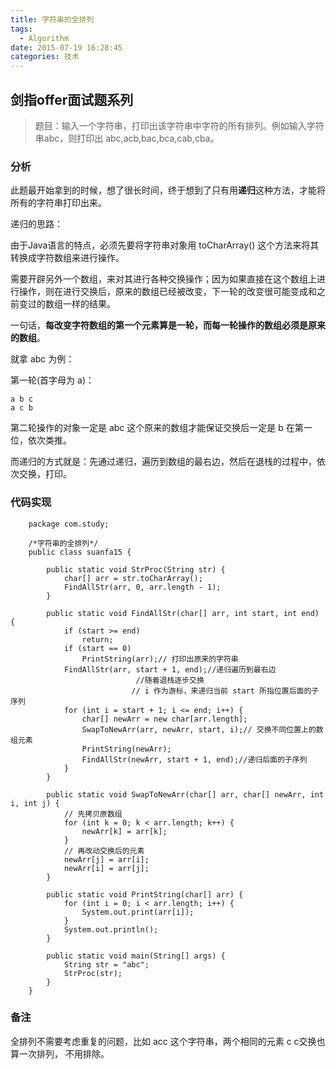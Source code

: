```yaml
---
title: 字符串的全排列
tags:
  - Algorithm
date: 2015-07-19 16:28:45
categories: 技术
---
```


## 剑指offer面试题系列


> 题目：输入一个字符串，打印出该字符串中字符的所有排列。例如输入字符串abc，则打印出 abc,acb,bac,bca,cab,cba。

### 分析

此题最开始拿到的时候，想了很长时间，终于想到了只有用**递归**这种方法，才能将所有的字符串打印出来。

递归的思路：

由于Java语言的特点，必须先要将字符串对象用 toCharArray() 这个方法来将其转换成字符数组来进行操作。

需要开辟另外一个数组，来对其进行各种交换操作；因为如果直接在这个数组上进行操作，则在进行交换后，原来的数组已经被改变，下一轮的改变很可能变成和之前变过的数组一样的结果。

一句话，**每改变字符数组的第一个元素算是一轮，而每一轮操作的数组必须是原来的数组**。

就拿 abc 为例：

第一轮(首字母为 a)：

    a b c 
    a c b

第二轮操作的对象一定是 abc 这个原来的数组才能保证交换后一定是 b 在第一位，依次类推。

而递归的方式就是：先通过递归，遍历到数组的最右边，然后在退栈的过程中，依次交换，打印。




### 代码实现

		package com.study;
		
		/*字符串的全排列*/
		public class suanfa15 {
		
			public static void StrProc(String str) {
				char[] arr = str.toCharArray();
				FindAllStr(arr, 0, arr.length - 1);
			}
		
			public static void FindAllStr(char[] arr, int start, int end) {
				if (start >= end)
					return;
				if (start == 0)
					PrintString(arr);// 打印出原来的字符串
				FindAllStr(arr, start + 1, end);//递归遍历到最右边
                                //随着退栈逐步交换
                               // i 作为游标，来递归当前 start 所指位置后面的子序列
				for (int i = start + 1; i <= end; i++) {
					char[] newArr = new char[arr.length];
					SwapToNewArr(arr, newArr, start, i);// 交换不同位置上的数组元素
					PrintString(newArr);
					FindAllStr(newArr, start + 1, end);//递归后面的子序列
				}
			}
		
			public static void SwapToNewArr(char[] arr, char[] newArr, int i, int j) {
				// 先拷贝原数组
				for (int k = 0; k < arr.length; k++) {
					newArr[k] = arr[k];
				}
				// 再改动交换后的元素
				newArr[j] = arr[i];
				newArr[i] = arr[j];
			}
		
			public static void PrintString(char[] arr) {
				for (int i = 0; i < arr.length; i++) {
					System.out.print(arr[i]);
				}
				System.out.println();
			}
		
			public static void main(String[] args) {
				String str = "abc";
				StrProc(str);
			}
		}


### 备注

全排列不需要考虑重复的问题，比如 acc 这个字符串，两个相同的元素 c c交换也算一次排列， 不用排除。
